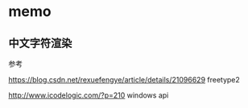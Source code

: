 # memo

## 中文字符渲染

参考

https://blog.csdn.net/rexuefengye/article/details/21096629
freetype2

http://www.icodelogic.com/?p=210
windows api
